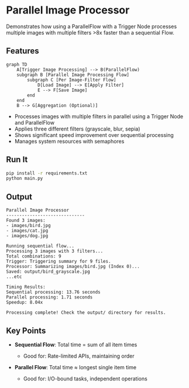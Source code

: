# Parallel Image Processor

Demonstrates how using a ParallelFlow with a Trigger Node processes multiple images with multiple filters >8x faster than a sequential Flow.

## Features

```mermaid
graph TD
    A[Trigger Image Processing] --> B(ParallelFlow)
    subgraph B [Parallel Image Processing Flow]
        subgraph C [Per Image-Filter Flow]
            D[Load Image] --> E[Apply Filter]
            E --> F[Save Image]
        end
    end
    B --> G[Aggregation (Optional)]
```

- Processes images with multiple filters in parallel using a Trigger Node and ParallelFlow
- Applies three different filters (grayscale, blur, sepia)
- Shows significant speed improvement over sequential processing
- Manages system resources with semaphores

## Run It

```bash
pip install -r requirements.txt
python main.py
```

## Output

```=== Processing Images in Parallel ===
Parallel Image Processor
------------------------------
Found 3 images:
- images/bird.jpg
- images/cat.jpg
- images/dog.jpg

Running sequential flow...
Processing 3 images with 3 filters...
Total combinations: 9
Trigger: Triggering summary for 9 files.
Processor: Summarizing images/bird.jpg (Index 0)...
Saved: output/bird_grayscale.jpg
...etc

Timing Results:
Sequential processing: 13.76 seconds
Parallel processing: 1.71 seconds
Speedup: 8.04x

Processing complete! Check the output/ directory for results.
```

## Key Points

- **Sequential Flow**: Total time = sum of all item times

  - Good for: Rate-limited APIs, maintaining order

- **Parallel Flow**: Total time ≈ longest single item time
  - Good for: I/O-bound tasks, independent operations
